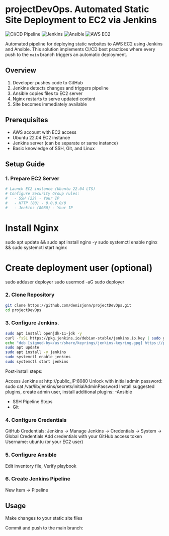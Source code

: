# projectDevOps. Automated Static Site Deployment to EC2 via Jenkins



![CI/CD Pipeline](https://img.shields.io/badge/CI/CD-Automated%20Deployment-brightgreen) 
![Jenkins](https://img.shields.io/badge/Jenkins-Docker-blue)
![Ansible](https://img.shields.io/badge/Ansible-Automation-orange)
![AWS EC2](https://img.shields.io/badge/AWS-EC2-yellow)

Automated pipeline for deploying static websites to AWS EC2 using Jenkins and Ansible. This solution implements CI/CD best practices where every push to the `main` branch triggers an automatic deployment.

##  Overview


1. Developer pushes code to GitHub
2. Jenkins detects changes and triggers pipeline
3. Ansible copies files to EC2 server
4. Nginx restarts to serve updated content
5. Site becomes immediately available

##  Prerequisites

- AWS account with EC2 access
- Ubuntu 22.04 EC2 instance
- Jenkins server (can be separate or same instance)
- Basic knowledge of SSH, Git, and Linux

## Setup Guide


### 1. Prepare EC2 Server

```bash
# Launch EC2 instance (Ubuntu 22.04 LTS)
# Configure Security Group rules:
#   - SSH (22) - Your IP
#   - HTTP (80) - 0.0.0.0/0
#   - Jenkins (8080) - Your IP
```
# Install Nginx
sudo apt update && sudo apt install nginx -y
sudo systemctl enable nginx && sudo systemctl start nginx

# Create deployment user (optional)
sudo adduser deployer
sudo usermod -aG sudo deployer

### 2. Clone Repository
```bash
git clone https://github.com/denisjonn/projectDevOps.git
cd projectDevOps
```

### 3. Configure Jenkins.

```bash
sudo apt install openjdk-11-jdk -y
curl -fsSL https://pkg.jenkins.io/debian-stable/jenkins.io.key | sudo gpg --dearmor -o /usr/share/keyrings/jenkins-keyring.gpg
echo "deb [signed-by=/usr/share/keyrings/jenkins-keyring.gpg] https://pkg.jenkins.io/debian-stable binary/" | sudo tee /etc/apt/sources.list.d/jenkins.list > /dev/null
sudo apt update
sudo apt install -y jenkins
sudo systemctl enable jenkins
sudo systemctl start jenkins
```

Post-install steps:

Access Jenkins at http://public_IP:8080
Unlock with initial admin password: sudo cat /var/lib/jenkins/secrets/initialAdminPassword
Install suggested plugins, create admin user, install additional plugins:
 -Ansible
- SSH Pipeline Steps
- Git


### 4. Configure Credentials
GitHub Credentials:
Jenkins → Manage Jenkins → Credentials → System → Global Credentials
Add credentials with your GitHub access token
Username: ubuntu (or your EC2 user)

### 5. Configure Ansible
Edit inventory file, Verify playbook 

### 6. Create Jenkins Pipeline
New Item → Pipeline

##  Usage
Make changes to your static site files

Commit and push to the main branch:
